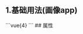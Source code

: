 ## 1.基础用法(画像app)
<demo955b260330b7 />
```vue{4}
<template>
    <gradient-ring-chart-2 :value="v" subTitle="风险指数" valueUnit="%"></gradient-ring-chart-2>
</template>
<script setup>;
import { ref } from 'vue';

const v = ref(50);

</script>
<style lang="scss" scoped>
.zrx-chart {
    background-color: white;
    padding: 32px;
    &:after {
        content: '';
        position: absolute;
        top: 50%;
        left: 50%;
        transform: translate(-50%, -50%);
        width: 140px;
        height: 140px;
        border-radius: 50%;
        border: 14px solid rgb(238, 240, 245);
        mask-image: linear-gradient(180deg, red, transparent);
    }
}
</style>
```
## 属性
<democ1b07de7fe22 />
<script setup>
import demo955b260330b7 from '../../document/gradientRingChart2/1.基础用法(画像app).vue'
import democ1b07de7fe22 from '../../document/gradientRingChart2/属性.vue'
</script>